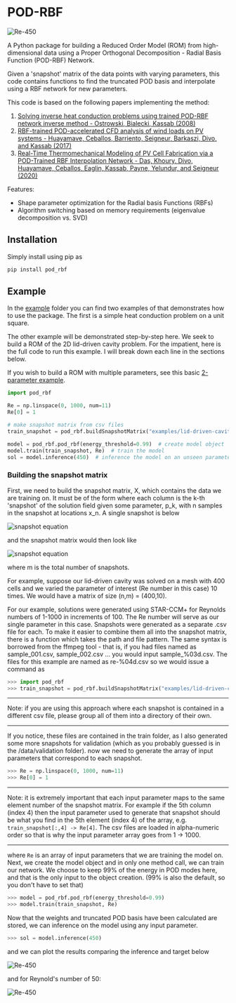 # POD-RBF

![Re-450](examples/lid-driven-cavity/results-re-450.png)

A Python package for building a Reduced Order Model (ROM) from high-dimensional data using a Proper
Orthogonal Decomposition - Radial Basis Function (POD-RBF) Network.

Given a 'snapshot' matrix of the data points with varying parameters, this code contains functions
to find the truncated POD basis and interpolate using a RBF network for new parameters.

This code is based on the following papers implementing the method:

1. [Solving inverse heat conduction problems using trained POD-RBF network inverse method - Ostrowski, Bialecki, Kassab (2008)](https://www.tandfonline.com/doi/full/10.1080/17415970701198290)
2. [RBF-trained POD-accelerated CFD analysis of wind loads on PV systems - Huayamave, Ceballos, Barriento, Seigneur, Barkaszi, Divo, and Kassab (2017)](https://www.emerald.com/insight/content/doi/10.1108/HFF-03-2016-0083/full/html)
3. [Real-Time Thermomechanical Modeling of PV Cell Fabrication via a POD-Trained RBF Interpolation Network - Das, Khoury, Divo, Huayamave, Ceballos, Eaglin, Kassab, Payne, Yelundur, and Seigneur (2020)](https://www.techscience.com/CMES/v122n3/38374)

Features:

* Shape parameter optimization for the Radial basis Functions (RBFs)
* Algorithm switching based on memory requirements (eigenvalue decomposition vs. SVD)

## Installation

Simply install using pip as

```bash
pip install pod_rbf
```

## Example

In the [example](https://github.com/kylebeggs/POD-RBF/tree/master/examples) folder you can find two
examples of that demonstrates how to use the package. The first is a simple heat conduction problem
on a unit square.

The other example will be demonstrated step-by-step here. We seek to build a ROM of the 2D
lid-driven cavity problem. For the impatient, here is the full code to run this example. I will
break down each line in the sections below.

If you wish to build a ROM with multiple parameters, see this basic [2-parameter example](https://github.com/kylebeggs/POD-RBF/tree/master/examples/2-parameters.ipynb).

```python
import pod_rbf

Re = np.linspace(0, 1000, num=11)
Re[0] = 1

# make snapshot matrix from csv files
train_snapshot = pod_rbf.buildSnapshotMatrix("examples/lid-driven-cavity/data/train/re-%.csv")

model = pod_rbf.pod_rbf(energy_threshold=0.99)  # create model object
model.train(train_snapshot, Re)  # train the model
sol = model.inference(450)  # inference the model on an unseen parameter
```

### Building the snapshot matrix

First, we need to build the snapshot matrix, X, which contains the data we are training on. It must be of the form where each column is the k-th 'snapshot' of the solution field given some
parameter, p_k, with n samples in the snapshot at locations x_n. A single snapshot is below

![snapshot equation](examples/lid-driven-cavity/eq-snapshot.png)

and the snapshot matrix would then look like

![snapshot equation](examples/lid-driven-cavity/eq-snapshot-matrix.png)

where m is the total number of snapshots.

For example, suppose our lid-driven cavity was solved on a mesh with 400 cells and we varied the
parameter of interest (Re number in this case) 10 times. We would have a matrix of size (n,m) =
(400,10).

For our example, solutions were generated using STAR-CCM+ for Reynolds numbers of 1-1000 in
increments of 100. The Re number will serve as our single parameter in this case. Snapshots were
generated as a separate .csv file for each. To make it easier to combine them all into the snapshot
matrix, there is a function which takes the path and file pattern. The same syntax is borrowed from
the ffmpeg tool - that is, if you had files named as sample_001.csv, sample_002.csv ... you would
input sample_%03d.csv. The files for this example are named as re-%04d.csv so we would issue a
command as

```python
>>> import pod_rbf
>>> train_snapshot = pod_rbf.buildSnapshotMatrix("examples/lid-driven-cavity/data/train/re-%.csv")
```

---
Note: if you are using this approach where each snapshot is contained in a different csv file,
please group all of them into a directory of their own.

---

If you notice, these files are contained in the train folder, as I also generated some more
snapshots for validation (which as you probably guessed is in the /data/validation folder). now we
need to generate the array of input parameters that correspond to each snapshot.

```python
>>> Re = np.linspace(0, 1000, num=11)
>>> Re[0] = 1
```

---
Note: it is extremely important that each input parameter maps to the same element number of the
snapshot matrix. For example if the 5th column (index 4) then the input parameter used to generate
that snapshot should be what you find in the 5th element (index 4) of the array, e.g.
```train_snapshot[:,4] -> Re[4]```. The csv files are loaded in alpha-numeric order so that is why
the input parameter array goes from  1 -> 1000.

---

where ```Re``` is an array of input parameters that we are training the model on. Next, we create
the model object and in only one method call, we can train our network. We choose to keep 99% of the
energy in POD modes here, and that is the only input to the object creation. (99% is also the
default, so you don't have to set that)

```python
>>> model = pod_rbf.pod_rbf(energy_threshold=0.99)
>>> model.train(train_snapshot, Re)
```

Now that the weights and truncated POD basis have been calculated are stored, we can inference on
the model using any input parameter.

```python
>>> sol = model.inference(450)
```

and we can plot the results comparing the inference and target below

![Re-450](examples/lid-driven-cavity/results-re-450.png)

and for Reynold's number of 50:

![Re-450](examples/lid-driven-cavity/results-re-50.png)
